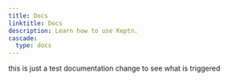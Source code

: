```yaml
---
title: Docs
linktitle: Docs
description: Learn how to use Keptn.
cascade:
  type: docs
---
```


this is just a test documentation change to see what is triggered
